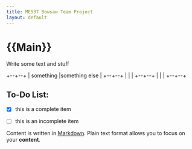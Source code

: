 ```yaml
---
title: ME537 Bowsaw Team Project
layout: default
---
```


# {{Main}}

Write some text and stuff

+--+--+
| something |something else  |
+--+--+
|  |  |
+--+--+
|  |  |
+--+--+

## To-Do List:
- [x] this is a complete item
- [ ] this is an incomplete item


Content is written in [Markdown](https://learnxinyminutes.com/docs/markdown/). Plain text format allows you to focus on your **content**.

<!--
You can use HTML elements in Markdown, such as the comment element, and they won't be affected by a markdown parser. However, if you create an HTML element in your markdown file, you cannot use markdown syntax within that element's contents.
-->
